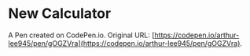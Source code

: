 # New Calculator

A Pen created on CodePen.io. Original URL: [https://codepen.io/arthur-lee945/pen/gOGZVra](https://codepen.io/arthur-lee945/pen/gOGZVra).


